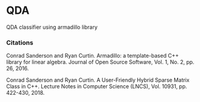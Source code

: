 # QDA
QDA classifier using armadillo library



### Citations
Conrad Sanderson and Ryan Curtin.
Armadillo: a template-based C++ library for linear algebra.
Journal of Open Source Software, Vol. 1, No. 2, pp. 26, 2016.

Conrad Sanderson and Ryan Curtin.
A User-Friendly Hybrid Sparse Matrix Class in C++.
Lecture Notes in Computer Science (LNCS), Vol. 10931, pp. 422-430, 2018.
